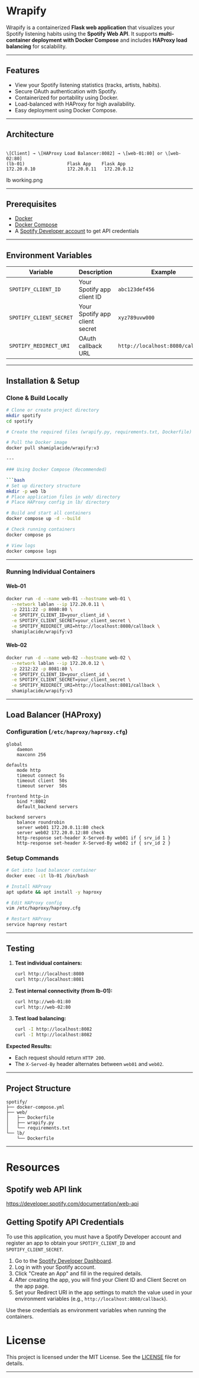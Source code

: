 # Wrapify

Wrapify is a containerized **Flask web application** that visualizes your Spotify listening habits using the **Spotify Web API**.
It supports **multi-container deployment with Docker Compose** and includes **HAProxy load balancing** for scalability.

---

## Features
- View your Spotify listening statistics (tracks, artists, habits).
- Secure OAuth authentication with Spotify.
- Containerized for portability using Docker.
- Load-balanced with HAProxy for high availability.
- Easy deployment using Docker Compose.

---

## Architecture

```

\[Client] → \[HAProxy Load Balancer:8082] → \[web-01:80] or \[web-02:80]
(lb-01)                Flask App    Flask App
172.20.0.10            172.20.0.11   172.20.0.12

````

lb working.png

---

## Prerequisites

- [Docker](https://docs.docker.com/get-docker/)
- [Docker Compose](https://docs.docker.com/compose/)
- A [Spotify Developer account](https://developer.spotify.com/dashboard/) to get API credentials

---

## Environment Variables

| Variable                | Description                    | Example                          |
|-------------------------|--------------------------------|----------------------------------|
| `SPOTIFY_CLIENT_ID`     | Your Spotify app client ID     | `abc123def456`                   |
| `SPOTIFY_CLIENT_SECRET` | Your Spotify app client secret | `xyz789uvw000`                   |
| `SPOTIFY_REDIRECT_URI`  | OAuth callback URL             | `http://localhost:8080/callback` |

---

## Installation & Setup

### Clone & Build Locally
```bash
# Clone or create project directory
mkdir spotify
cd spotify

# Create the required files (wrapify.py, requirements.txt, Dockerfile)

# Pull the Docker image
docker pull shamiplacide/wrapify:v3

---

### Using Docker Compose (Recommended)

```bash
# Set up directory structure
mkdir -p web lb
# Place application files in web/ directory
# Place HAProxy config in lb/ directory

# Build and start all containers
docker compose up -d --build

# Check running containers
docker compose ps

# View logs
docker compose logs
```

---

### Running Individual Containers

#### Web-01

```bash
docker run -d --name web-01 --hostname web-01 \
  --network lablan --ip 172.20.0.11 \
  -p 2211:22 -p 8080:80 \
  -e SPOTIFY_CLIENT_ID=your_client_id \
  -e SPOTIFY_CLIENT_SECRET=your_client_secret \
  -e SPOTIFY_REDIRECT_URI=http://localhost:8080/callback \
  shamiplacide/wrapify:v3
```

#### Web-02

```bash
docker run -d --name web-02 --hostname web-02 \
  --network lablan --ip 172.20.0.12 \
  -p 2212:22 -p 8081:80 \
  -e SPOTIFY_CLIENT_ID=your_client_id \
  -e SPOTIFY_CLIENT_SECRET=your_client_secret \
  -e SPOTIFY_REDIRECT_URI=http://localhost:8081/callback \
  shamiplacide/wrapify:v3
```

---

## Load Balancer (HAProxy)

### Configuration (`/etc/haproxy/haproxy.cfg`)

```haproxy
global
    daemon
    maxconn 256

defaults
    mode http
    timeout connect 5s
    timeout client  50s
    timeout server  50s

frontend http-in
    bind *:8082
    default_backend servers

backend servers
    balance roundrobin
    server web01 172.20.0.11:80 check
    server web02 172.20.0.12:80 check
    http-response set-header X-Served-By web01 if { srv_id 1 }
    http-response set-header X-Served-By web02 if { srv_id 2 }
```

### Setup Commands

```bash
# Get into load balancer container
docker exec -it lb-01 /bin/bash

# Install HAProxy
apt update && apt install -y haproxy

# Edit HAProxy config
vim /etc/haproxy/haproxy.cfg

# Restart HAProxy
service haproxy restart
```

---

## Testing

1. **Test individual containers:**

   ```bash
   curl http://localhost:8080
   curl http://localhost:8081
   ```

2. **Test internal connectivity (from lb-01):**

   ```bash
   curl http://web-01:80
   curl http://web-02:80
   ```

3. **Test load balancing:**

   ```bash
   curl -I http://localhost:8082
   curl -I http://localhost:8082
   ```

**Expected Results:**

* Each request should return `HTTP 200`.
* The `X-Served-By` header alternates between `web01` and `web02`.

---

## Project Structure

```
spotify/
├── docker-compose.yml
├── web/
│   ├── Dockerfile
│   ├── wrapify.py
│   └── requirements.txt
└── lb/
    └── Dockerfile
```

---

# Resources

## Spotify web API link
https://developer.spotify.com/documentation/web-api

## Getting Spotify API Credentials

To use this application, you must have a Spotify Developer account and register an app to obtain your `SPOTIFY_CLIENT_ID` and `SPOTIFY_CLIENT_SECRET`.

1. Go to the [Spotify Developer Dashboard](https://developer.spotify.com/dashboard).
2. Log in with your Spotify account.
3. Click "Create an App" and fill in the required details.
4. After creating the app, you will find your Client ID and Client Secret on the app page.
5. Set your Redirect URI in the app settings to match the value used in your environment variables (e.g., `http://localhost:8080/callback`).

Use these credentials as environment variables when running the containers.

# License

This project is licensed under the MIT License. See the [LICENSE](../LICENSE) file for details.


---
